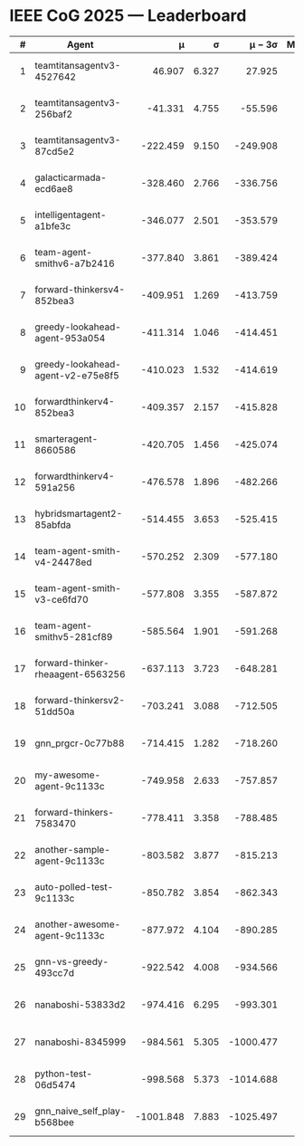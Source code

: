 # IEEE CoG 2025 — Leaderboard

| # | Agent | μ | σ | μ − 3σ | Matches | Updated |
|---:|---|---:|---:|---:|---:|---|
| 1 | teamtitansagentv3-4527642 | 46.907 | 6.327 | 27.925 | 21990 | 2025-08-25 13:23 |
| 2 | teamtitansagentv3-256baf2 | -41.331 | 4.755 | -55.596 | 22356 | 2025-08-25 13:23 |
| 3 | teamtitansagentv3-87cd5e2 | -222.459 | 9.150 | -249.908 | 22826 | 2025-08-25 13:23 |
| 4 | galacticarmada-ecd6ae8 | -328.460 | 2.766 | -336.756 | 20540 | 2025-08-25 13:23 |
| 5 | intelligentagent-a1bfe3c | -346.077 | 2.501 | -353.579 | 18834 | 2025-08-25 13:23 |
| 6 | team-agent-smithv6-a7b2416 | -377.840 | 3.861 | -389.424 | 21840 | 2025-08-25 13:23 |
| 7 | forward-thinkersv4-852bea3 | -409.951 | 1.269 | -413.759 | 18283 | 2025-08-25 13:23 |
| 8 | greedy-lookahead-agent-953a054 | -411.314 | 1.046 | -414.451 | 20326 | 2025-08-25 13:23 |
| 9 | greedy-lookahead-agent-v2-e75e8f5 | -410.023 | 1.532 | -414.619 | 22666 | 2025-08-25 13:23 |
| 10 | forwardthinkerv4-852bea3 | -409.357 | 2.157 | -415.828 | 18801 | 2025-08-25 13:23 |
| 11 | smarteragent-8660586 | -420.705 | 1.456 | -425.074 | 18832 | 2025-08-25 13:23 |
| 12 | forwardthinkerv4-591a256 | -476.578 | 1.896 | -482.266 | 18149 | 2025-08-25 13:23 |
| 13 | hybridsmartagent2-85abfda | -514.455 | 3.653 | -525.415 | 18641 | 2025-08-25 13:23 |
| 14 | team-agent-smith-v4-24478ed | -570.252 | 2.309 | -577.180 | 22056 | 2025-08-25 13:23 |
| 15 | team-agent-smith-v3-ce6fd70 | -577.808 | 3.355 | -587.872 | 22596 | 2025-08-25 13:23 |
| 16 | team-agent-smithv5-281cf89 | -585.564 | 1.901 | -591.268 | 21240 | 2025-08-25 13:23 |
| 17 | forward-thinker-rheaagent-6563256 | -637.113 | 3.723 | -648.281 | 20550 | 2025-08-25 13:23 |
| 18 | forward-thinkersv2-51dd50a | -703.241 | 3.088 | -712.505 | 21370 | 2025-08-25 13:23 |
| 19 | gnn_prgcr-0c77b88 | -714.415 | 1.282 | -718.260 | 19360 | 2025-08-25 13:23 |
| 20 | my-awesome-agent-9c1133c | -749.958 | 2.633 | -757.857 | 22300 | 2025-08-25 13:23 |
| 21 | forward-thinkers-7583470 | -778.411 | 3.358 | -788.485 | 20100 | 2025-08-25 13:23 |
| 22 | another-sample-agent-9c1133c | -803.582 | 3.877 | -815.213 | 22140 | 2025-08-25 13:23 |
| 23 | auto-polled-test-9c1133c | -850.782 | 3.854 | -862.343 | 22980 | 2025-08-25 13:23 |
| 24 | another-awesome-agent-9c1133c | -877.972 | 4.104 | -890.285 | 23800 | 2025-08-25 13:23 |
| 25 | gnn-vs-greedy-493cc7d | -922.542 | 4.008 | -934.566 | 17220 | 2025-08-25 13:23 |
| 26 | nanaboshi-53833d2 | -974.416 | 6.295 | -993.301 | 17160 | 2025-08-25 13:23 |
| 27 | nanaboshi-8345999 | -984.561 | 5.305 | -1000.477 | 18050 | 2025-08-25 13:23 |
| 28 | python-test-06d5474 | -998.568 | 5.373 | -1014.688 | 17790 | 2025-08-25 13:23 |
| 29 | gnn_naive_self_play-b568bee | -1001.848 | 7.883 | -1025.497 | 17900 | 2025-08-25 13:23 |
